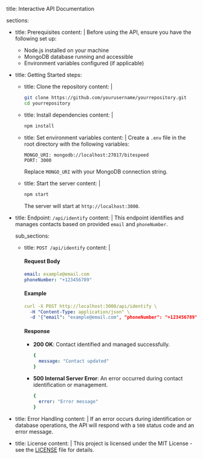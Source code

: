 title: Interactive API Documentation

sections:
  - title: Prerequisites
    content: |
      Before using the API, ensure you have the following set up:
      - Node.js installed on your machine
      - MongoDB database running and accessible
      - Environment variables configured (if applicable)

  - title: Getting Started
    steps:
      - title: Clone the repository
        content: |
          ```bash
          git clone https://github.com/yourusername/yourrepository.git
          cd yourrepository
          ```

      - title: Install dependencies
        content: |
          ```bash
          npm install
          ```

      - title: Set environment variables
        content: |
          Create a `.env` file in the root directory with the following variables:
          ```dotenv
          MONGO_URI: mongodb://localhost:27017/bitespeed
          PORT: 3000
          ```
          Replace `MONGO_URI` with your MongoDB connection string.

      - title: Start the server
        content: |
          ```bash
          npm start
          ```
          The server will start at `http://localhost:3000`.

  - title: Endpoint: `/api/identify`
    content: |
      This endpoint identifies and manages contacts based on provided `email` and `phoneNumber`.

    sub_sections:
      - title: `POST /api/identify`
        content: |
          #### Request Body

          ```yaml
          email: example@email.com
          phoneNumber: "+123456789"
          ```

          #### Example

          ```yaml
          curl -X POST http://localhost:3000/api/identify \
            -H "Content-Type: application/json" \
            -d '{"email": "example@email.com", "phoneNumber": "+123456789"}'
          ```

          #### Response

          - **200 OK**: Contact identified and managed successfully.
            ```yaml
            {
              message: "Contact updated"
            }
            ```

          - **500 Internal Server Error**: An error occurred during contact identification or management.
            ```yaml
            {
              error: "Error message"
            }
            ```

  - title: Error Handling
    content: |
      If an error occurs during identification or database operations, the API will respond with a `500` status code and an error message.

  - title: License
    content: |
      This project is licensed under the MIT License - see the [LICENSE](LICENSE) file for details.
